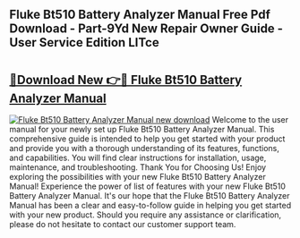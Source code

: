 ## Fluke Bt510 Battery Analyzer Manual Free Pdf Download - Part-9Yd New Repair Owner Guide - User Service Edition LITce

# <h2><a href="http://bc36976.oget.top/?id=Fluke+Bt510+Battery+Analyzer+Manual">🔗Download New 👉🔴 Fluke Bt510 Battery Analyzer Manual</a></h2>

[![Fluke Bt510 Battery Analyzer Manual new download](https://i.imgur.com/5g1atiW.png)](http://bc36976.oget.top/?id=Fluke+Bt510+Battery+Analyzer+Manual)
Welcome to the user manual for your newly set up Fluke Bt510 Battery Analyzer Manual. This comprehensive guide is intended to help you get started with your product and provide you with a thorough understanding of its features, functions, and capabilities. You will find clear instructions for installation, usage, maintenance, and troubleshooting. Thank You for Choosing Us! Enjoy exploring the possibilities with your new Fluke Bt510 Battery Analyzer Manual! Experience the power of list of features with your new Fluke Bt510 Battery Analyzer Manual. It's our hope that the Fluke Bt510 Battery Analyzer Manual has been a clear and easy-to-follow guide in helping you get started with your new product. Should you require any assistance or clarification, please do not hesitate to contact our customer support team.
